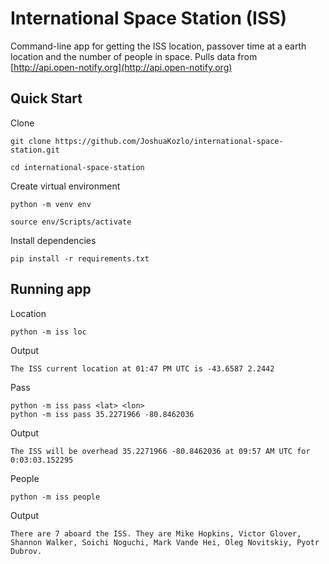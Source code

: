 # International Space Station (ISS)

Command-line app for getting the ISS location, passover time at a earth location and the number of people in space. Pulls data from [http://api.open-notify.org](http://api.open-notify.org)

## Quick Start

Clone

```
git clone https://github.com/JoshuaKozlo/international-space-station.git
```

```
cd international-space-station
```

Create virtual environment

```
python -m venv env
```

```
source env/Scripts/activate
```

Install dependencies

```
pip install -r requirements.txt
```

## Running app

Location

```
python -m iss loc
```

Output

```
The ISS current location at 01:47 PM UTC is -43.6587 2.2442
```

Pass

```
python -m iss pass <lat> <lon>
python -m iss pass 35.2271966 -80.8462036
```

Output

```
The ISS will be overhead 35.2271966 -80.8462036 at 09:57 AM UTC for 0:03:03.152295
```

People

```
python -m iss people
```

Output

```
There are 7 aboard the ISS. They are Mike Hopkins, Victor Glover, Shannon Walker, Soichi Noguchi, Mark Vande Hei, Oleg Novitskiy, Pyotr Dubrov.
```
